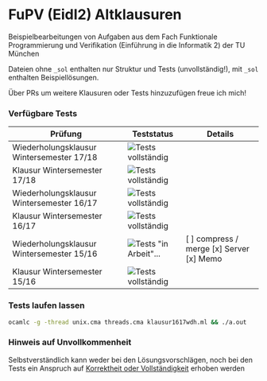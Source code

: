 # FuPV (EidI2) Altklausuren

Beispielbearbeitungen von Aufgaben aus dem Fach Funktionale Programmierung und Verifikation (Einführung in die Informatik 2) der TU München

Dateien ohne `_sol` enthalten nur Struktur und Tests (unvollständig!), mit `_sol` enthalten Beispiellösungen.

Über PRs um weitere Klausuren oder Tests hinzuzufügen freue ich mich!

### Verfügbare Tests

| Prüfung                                   | Teststatus                                                                        | Details                                    |
|-------------------------------------------|-----------------------------------------------------------------------------------|--------------------------------------------|
| Wiederholungsklausur Wintersemester 17/18 | ![Tests vollständig](https://img.shields.io/badge/tests-complete-success.svg)     |                                            |
| Klausur Wintersemester 17/18              | ![Tests vollständig](https://img.shields.io/badge/tests-complete-success.svg)     |                                            |
| Wiederholungsklausur Wintersemester 16/17 | ![Tests vollständig](https://img.shields.io/badge/tests-complete-success.svg)     |                                            |
| Klausur Wintersemester 16/17              | ![Tests vollständig](https://img.shields.io/badge/tests-complete-success.svg)     |                                            |
| Wiederholungsklausur Wintersemester 15/16 | ![Tests "in Arbeit"...](https://img.shields.io/badge/tests-in%20progress-yellow.svg) |  [ ] compress / merge  [x] Server [x] Memo |
| Klausur Wintersemester 15/16              | ![Tests vollständig](https://img.shields.io/badge/tests-complete-success.svg)     |                                            |

### Tests laufen lassen

```bash 
ocamlc -g -thread unix.cma threads.cma klausur1617wdh.ml && ./a.out
```

### Hinweis auf Unvollkommenheit

Selbstverständlich kann weder bei den Lösungsvorschlägen, noch bei den Tests ein Anspruch auf [Korrektheit oder Vollständigkeit](https://de.wikipedia.org/wiki/G%C3%B6delscher_Unvollst%C3%A4ndigkeitssatz) erhoben werden 
